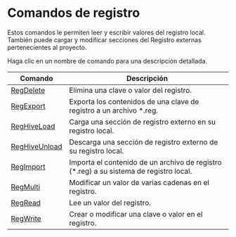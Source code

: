 # Comandos de registro

Estos comandos le permiten leer y escribir valores del registro local. También puede cargar y modificar secciones del Registro externas pertenecientes al proyecto.

Haga clic en un nombre de comando para una descripción detallada.

| Comando | Descripción |
| --- | --- |
| [RegDelete](./RegDelete.md) | Elimina una clave o valor del registro. |
| [RegExport](./RegExport.md) | Exporta los contenidos de una clave de registro a un archivo *.reg. |
| [RegHiveLoad](./RegHiveLoad.md) | Carga una sección de registro externo en su registro local. |
| [RegHiveUnload](./RegHiveUnload.md) | Descarga una sección de registro externo de su registro local. |
| [RegImport](./RegImport.md) | Importa el contenido de un archivo de registro (*.reg) a su sistema de registro local. |
| [RegMulti](./RegMulti.md) | Modificar un valor de varias cadenas en el registro. |
| [RegRead](./RegRead.md) | Lee un valor del registro. |
| [RegWrite](./RegWrite.md) | Crear o modificar una clave o valor en el registro. |
